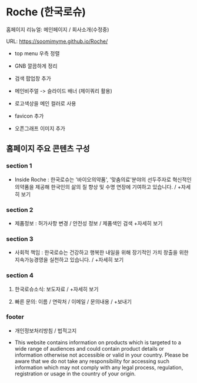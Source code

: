 # Roche (한국로슈)
홈페이지 리뉴얼: 메인페이지 / 회사소개(수정중)

URL: https://soomimyme.github.io/Roche/

- top menu 우측 정렬

- GNB 깔끔하게 정리

- 검색 팝업창 추가

- 메인비주얼 -> 슬라이드 배너 (제이쿼리 활용)

- 로고색상을 메인 컬러로 사용

- favicon 추가

- 오픈그래프 이미지 추가

## 홈페이지 주요 콘텐츠 구성

### section 1

- Inside Roche : 한국로슈는 '바이오의약품', '맞춤의료'분야의 선두주자로 혁신적인 의약품을 제공해 한국인의 삶의 질 향상 및 수명 연장에 기여하고 있습니다. / +자세히 보기

### section 2

- 제품정보 : 허가사항 변경 / 안전성 정보 / 제품색인 검색 +자세히 보기

### section 3

- 사회적 책임 : 한국로슈는 건강하고 행복한 내일을 위해 장기적인 가치 창출을 위한 지속가능경영을 실천하고 있습니다. / +자세히 보기

### section 4

1. 한국로슈소식: 보도자료 / +자세히 보기

2. 빠른 문의: 이름 / 연락처 / 이메일 / 문의내용 / +보내기


### footer

- 개인정보처리방침 / 법적고지

- This website contains information on products which is targeted to a wide range of audiences and could contain product details or information otherwise not accessible or valid in your country. Please be aware that we do not take any responsibility for accessing such information which may not comply with any legal process, regulation, registration or usage in the country of your origin.
